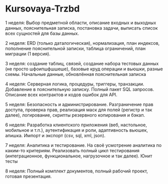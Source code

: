 # Kursovaya-Trzbd
1 неделя:
Выбор предметной области, описание входных и выходных данных, пояснительная записка, постановка задачи, выписать список всех сущностей для базы данных.

2 неделя:
ERD (только даталогическая), нормализация, план индексов, пополнение пояснительной записки, таблица ограничений, план миграции (1 версия).

3 неделя:
создание таблиц, связей, создание набора тестовых данных (не просто шфоипшфшшеше), базовые круд операции и вьюшки, разные схемы. Начальные данные, обновлённая пояснительная записка

4 неделя:
Серверная логика, процедуры, триггеры, транзакции. Добавление в пояснительную записку. Полный пакет SQL запросов. Описание всех контрактов и кодов ошибок для API. 

5 неделя:
Безопасность и администрирование. Разграничение прав доступа, проверка прав, реализация маск для полей (регистр и так далее), логирование, скрипты резервного копирования и бэкап.

6 неделя:
Разработка клиентского приложения (веб, настольное, мобильное и т.п.), аутентификация и роли, адаптивность вьюшек, апишка. Импорт и экспорт (csv, sql, xml, json). 

7 неделя:
Аналитика и тестирование. На своё усмотрение аналитика по каким-то критериям. Реализовать полный цикл тестирования (интеграционное, функциональное, нагрузочное и так далее). Юнит тесты

8 неделя:
Полный комплект документов, полный рабочий проект, готовая презентация.
